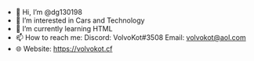 - 👋 Hi, I’m @dg130198
- 👀 I’m interested in Cars and Technology
- 🌱 I’m currently learning HTML
- 📫 How to reach me: Discord: VolvoKot#3508 Email: volvokot@aol.com 
- 🌐 Website: https://volvokot.cf
<!---
dg130198/dg130198 is a ✨ special ✨ repository because its `README.md` (this file) appears on your GitHub profile.
You can click the Preview link to take a look at your changes.
--->
